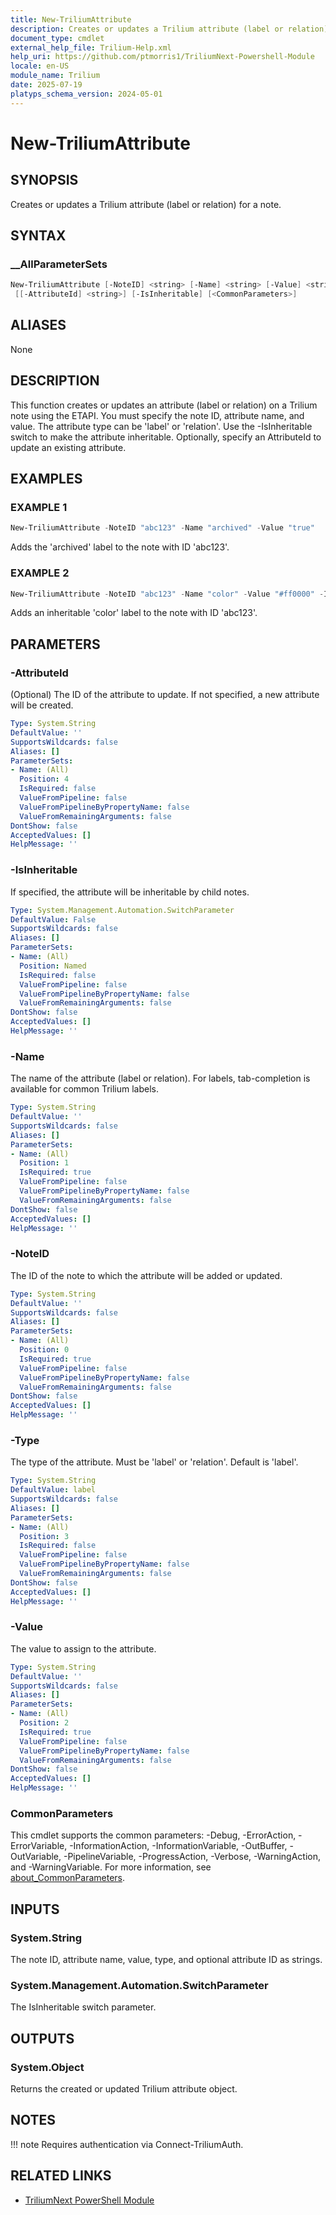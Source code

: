 ```yaml
---
title: New-TriliumAttribute
description: Creates or updates a Trilium attribute (label or relation) for a note
document_type: cmdlet
external_help_file: Trilium-Help.xml
help_uri: https://github.com/ptmorris1/TriliumNext-Powershell-Module
locale: en-US
module_name: Trilium
date: 2025-07-19
platyps_schema_version: 2024-05-01
---
```


# New-TriliumAttribute

## SYNOPSIS

Creates or updates a Trilium attribute (label or relation) for a note.

## SYNTAX

### __AllParameterSets

```powershell
New-TriliumAttribute [-NoteID] <string> [-Name] <string> [-Value] <string> [[-Type] <string>]
 [[-AttributeId] <string>] [-IsInheritable] [<CommonParameters>]
```

## ALIASES

None

## DESCRIPTION

This function creates or updates an attribute (label or relation) on a Trilium note using the ETAPI.
You must specify the note ID, attribute name, and value.
The attribute type can be 'label' or 'relation'.
Use the -IsInheritable switch to make the attribute inheritable.
Optionally, specify an AttributeId to update an existing attribute.

## EXAMPLES

### EXAMPLE 1

```powershell
New-TriliumAttribute -NoteID "abc123" -Name "archived" -Value "true"
```

Adds the 'archived' label to the note with ID 'abc123'.

### EXAMPLE 2

```powershell
New-TriliumAttribute -NoteID "abc123" -Name "color" -Value "#ff0000" -IsInheritable
```

Adds an inheritable 'color' label to the note with ID 'abc123'.

## PARAMETERS

### -AttributeId

(Optional) The ID of the attribute to update.
If not specified, a new attribute will be created.

```yaml
Type: System.String
DefaultValue: ''
SupportsWildcards: false
Aliases: []
ParameterSets:
- Name: (All)
  Position: 4
  IsRequired: false
  ValueFromPipeline: false
  ValueFromPipelineByPropertyName: false
  ValueFromRemainingArguments: false
DontShow: false
AcceptedValues: []
HelpMessage: ''
```

### -IsInheritable

If specified, the attribute will be inheritable by child notes.

```yaml
Type: System.Management.Automation.SwitchParameter
DefaultValue: False
SupportsWildcards: false
Aliases: []
ParameterSets:
- Name: (All)
  Position: Named
  IsRequired: false
  ValueFromPipeline: false
  ValueFromPipelineByPropertyName: false
  ValueFromRemainingArguments: false
DontShow: false
AcceptedValues: []
HelpMessage: ''
```

### -Name

The name of the attribute (label or relation).
For labels, tab-completion is available for common Trilium labels.

```yaml
Type: System.String
DefaultValue: ''
SupportsWildcards: false
Aliases: []
ParameterSets:
- Name: (All)
  Position: 1
  IsRequired: true
  ValueFromPipeline: false
  ValueFromPipelineByPropertyName: false
  ValueFromRemainingArguments: false
DontShow: false
AcceptedValues: []
HelpMessage: ''
```

### -NoteID

The ID of the note to which the attribute will be added or updated.

```yaml
Type: System.String
DefaultValue: ''
SupportsWildcards: false
Aliases: []
ParameterSets:
- Name: (All)
  Position: 0
  IsRequired: true
  ValueFromPipeline: false
  ValueFromPipelineByPropertyName: false
  ValueFromRemainingArguments: false
DontShow: false
AcceptedValues: []
HelpMessage: ''
```

### -Type

The type of the attribute.
Must be 'label' or 'relation'.
Default is 'label'.

```yaml
Type: System.String
DefaultValue: label
SupportsWildcards: false
Aliases: []
ParameterSets:
- Name: (All)
  Position: 3
  IsRequired: false
  ValueFromPipeline: false
  ValueFromPipelineByPropertyName: false
  ValueFromRemainingArguments: false
DontShow: false
AcceptedValues: []
HelpMessage: ''
```

### -Value

The value to assign to the attribute.

```yaml
Type: System.String
DefaultValue: ''
SupportsWildcards: false
Aliases: []
ParameterSets:
- Name: (All)
  Position: 2
  IsRequired: true
  ValueFromPipeline: false
  ValueFromPipelineByPropertyName: false
  ValueFromRemainingArguments: false
DontShow: false
AcceptedValues: []
HelpMessage: ''
```

### CommonParameters

This cmdlet supports the common parameters: -Debug, -ErrorAction, -ErrorVariable,
-InformationAction, -InformationVariable, -OutBuffer, -OutVariable, -PipelineVariable,
-ProgressAction, -Verbose, -WarningAction, and -WarningVariable. For more information, see
[about_CommonParameters](https://go.microsoft.com/fwlink/?LinkID=113216).

## INPUTS

### System.String

The note ID, attribute name, value, type, and optional attribute ID as strings.

### System.Management.Automation.SwitchParameter

The IsInheritable switch parameter.

## OUTPUTS

### System.Object

Returns the created or updated Trilium attribute object.

## NOTES

!!! note
    Requires authentication via Connect-TriliumAuth.


## RELATED LINKS

- [TriliumNext PowerShell Module](https://github.com/ptmorris1/TriliumNext-Powershell-Module)

